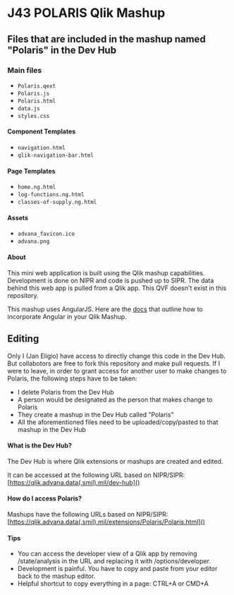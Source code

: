 # J43 POLARIS Qlik Mashup

## Files that are included in the mashup named "Polaris" in the Dev Hub

### Main files

-   `Polaris.qext`
-   `Polaris.js`
-   `Polaris.html`
-   `data.js`
-   `styles.css`

#### Component Templates

-   `navigation.html`
-   `qlik-navigation-bar.html`

#### Page Templates

-   `home.ng.html`
-   `log-functions.ng.html`
-   `classes-of-supply.ng.html`

#### Assets

-   `advana_favicon.ico`
-   `advana.png`

#### About

This mini web application is built using the Qlik mashup capabilities. Development is done on NIPR and code is pushed up to SIPR. The data behind this web app is pulled from a Qlik app. This QVF doesn't exist in this repository.

This mashup uses AngularJS. Here are the [docs](https://help.qlik.com/en-US/sense-developer/May2024/Subsystems/Mashups/Content/Sense_Mashups/Howtos/mashups-use-angularjs-in-mashup.htm) that outline how to incorporate Angular in your Qlik Mashup.

## Editing

Only I (Jan Eligio) have access to directly change this code in the Dev Hub. But collabotors are free to fork this repository and make pull requests. If I were to leave, in order to grant access for another user to make changes to Polaris, the following steps have to be taken:

-   I delete Polaris from the Dev Hub
-   A person would be designated as the person that makes change to Polaris
-   They create a mashup in the Dev Hub called "Polaris"
-   All the aforementioned files need to be uploaded/copy/pasted to that mashup in the Dev Hub

#### What is the Dev Hub?

The Dev Hub is where Qlik extensions or mashups are created and edited.

It can be accessed at the following URL based on NIPR/SIPR:[https://qlik.advana.data(.smil).mil/dev-hub]()

#### How do I access Polaris?

Mashups have the following URLs based on NIPR/SIPR: [https://qlik.advana.data(.smil).mil/extensions/Polaris/Polaris.html]()

#### Tips

-   You can access the developer view of a Qlik app by removing /state/analysis in the URL and replacing it with /options/developer.
-   Development is painful. You have to copy and paste from your editor back to the mashup editor.
-   Helpful shortcut to copy everything in a page: CTRL+A or CMD+A
